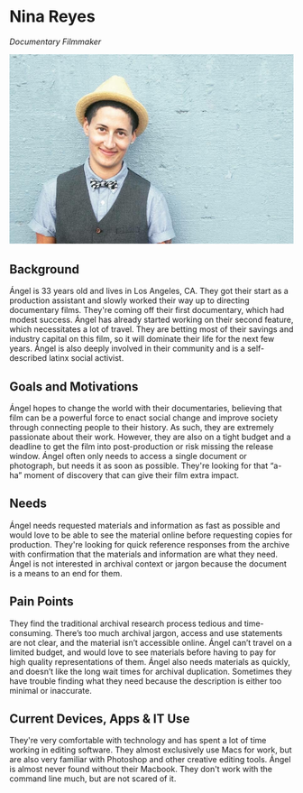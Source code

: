 # Nina Reyes

_Documentary Filmmaker_

![persona image](img/angel-reyes.jpg)

## Background

Ángel is 33 years old and lives in Los Angeles, CA. They got their start as a production assistant and slowly worked their way up to directing documentary films. They're coming off their first documentary, which had modest success. Ángel has already started working on their second feature, which necessitates a lot of travel. They are betting most of their savings and industry capital on this film, so it will dominate their life for the next few years. Ángel is also deeply involved in their community and is a self-described latinx social activist.

## Goals and Motivations

Ángel hopes to change the world with their documentaries, believing that film can be a powerful force to enact social change and improve society through connecting people to their history. As such, they are extremely passionate about their work. However, they are also on a tight budget and a deadline to get the film into post-production or risk missing the release window. Ángel often only needs to access a single document or photograph, but needs it as soon as possible. They're looking for that “a-ha” moment of discovery that can give their film extra impact.

## Needs

Ángel needs requested materials and information as fast as possible and would love to be able to see the material online before requesting copies for production. They're looking for quick reference responses from the archive with confirmation that the materials and information are what they need. Ángel is not interested in archival context or jargon because the document is a means to an end for them.

## Pain Points

They find the traditional archival research process tedious and time-consuming. There’s too much archival jargon, access and use statements are not clear, and the material isn’t accessible online. Ángel can’t travel on a limited budget, and would love to see materials before having to pay for high quality representations of them. Ángel also needs materials as quickly, and doesn’t like the long wait times for archival duplication. Sometimes they have trouble finding what they need because the description is either too minimal or inaccurate.

## Current Devices, Apps & IT Use

They're very comfortable with technology and has spent a lot of time working in editing software. They almost exclusively use Macs for work, but are also very familiar with Photoshop and other creative editing tools. Ángel is almost never found without their Macbook. They don't work with the command line much, but are not scared of it.
